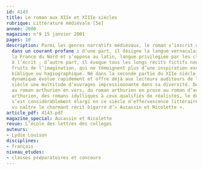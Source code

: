 ```yaml
---
id: 4143
title: Le roman aux XIIe et XIIIe siècles
rubrique: Littérature médiévale [5e]
annee: 2000
magazine: n°9 15 janvier 2001
pages: 10
description: Parmi les genres narratifs médiévaux, le roman s’inscrit doublement
  dans un courant profane : d’une part, il désigne la langue vernaculaire parlée dans
  la France du Nord et s’oppose au latin, langue privilégiée par les clercs et généralisée
  à l’écrit ; d’autre part, il évoque tous les longs récits fictifs non chantés, véritables
  fruits de l’imagination, qui ne témoignent plus d’une inspiration exclusivement
  biblique ou hagiographique. Né dans la seconde partie du XIIe siècle, ce genre très
  dynamique évolue rapidement et offre déjà aux lecteurs auditeurs de la fin du XIIIe
  siècle une multitude d’ouvrages impressionnante dans sa diversité. Du roman antique
  au roman arthurien en vers, du roman arthurien en prose au roman d’aventures non
  arthurien, des romans idylliques à ceux qualifiés de réalistes, le domaine romanesque
  s’est considérablement élargi en ce siècle d’effervescence littéraire, qui a également
  vu naître le charmant récit bigarré d’« Aucassin et Nicolette ».
article_pdf: 4143.pdf
magazine_special: Aucassin et Nicolette
revue: L’école des lettres des collèges
auteurs:
- Lydie Louison
disciplines:
- français
niveau_etudes:
- classes préparatoires et concours
---
```

